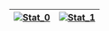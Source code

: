[![Stat_0](https://github-readme-stats.vercel.app/api?username=nineslop&show_icons=true&theme=gotham&border_color=0C1014)](https://github.com/nineslop) | [![Stat_1](https://github-readme-stats.vercel.app/api/top-langs/?username=nineslop&theme=gotham&layout=compact&border_color=0C1014&card_width=445)](https://github.com/nineslop)
| :------:  | :------:  |

<!---
[![My Code::Stats history graph](https://codestats-readme.wegfan.cn/history-graph/nineslop?bg_color=0C1014&text_color=29A284)](https://codestats.net/users/nineslop)
-->
